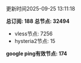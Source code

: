 更新时间2025-09-25 13:11:18

**总订阅: 188**
**总节点: 32494**
- vless节点: 7256
- hysteria2节点: 15

**google ping有效节点: 174**
